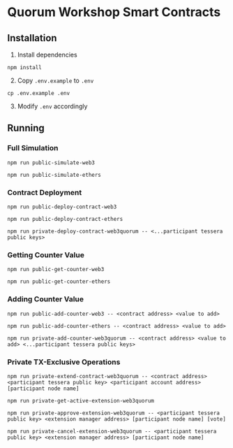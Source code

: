# Quorum Workshop Smart Contracts

## Installation

1. Install dependencies

```
npm install
```

2. Copy `.env.example` to `.env`

```
cp .env.example .env
```

3. Modify `.env` accordingly

## Running

### Full Simulation

```
npm run public-simulate-web3
```

```
npm run public-simulate-ethers
```

### Contract Deployment

```
npm run public-deploy-contract-web3
```

```
npm run public-deploy-contract-ethers
```

```
npm run private-deploy-contract-web3quorum -- <...participant tessera public keys>
```

### Getting Counter Value

```
npm run public-get-counter-web3
```

```
npm run public-get-counter-ethers
```

### Adding Counter Value

```
npm run public-add-counter-web3 -- <contract address> <value to add>
```

```
npm run public-add-counter-ethers -- <contract address> <value to add>
```

```
npm run private-add-counter-web3quorum -- <contract address> <value to add> <...participant tessera public keys>
```

### Private TX-Exclusive Operations

```
npm run private-extend-contract-web3quorum -- <contract address> <participant tessera public key> <participant account address> [participant node name]
```

```
npm run private-get-active-extension-web3quorum
```

```
npm run private-approve-extension-web3quorum -- <participant tessera public key> <extension manager address> [participant node name] [vote]
```

```
npm run private-cancel-extension-web3quorum -- <participant tessera public key> <extension manager address> [participant node name]
```
